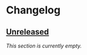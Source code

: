 <!-- Keep a Changelog guide -> https://keepachangelog.com -->

# Changelog


## [Unreleased]

<i>This section is currently empty.</i>


  [Unreleased]: https://github.com/InSyncWithFoo/uv-for-pycharm/commits
